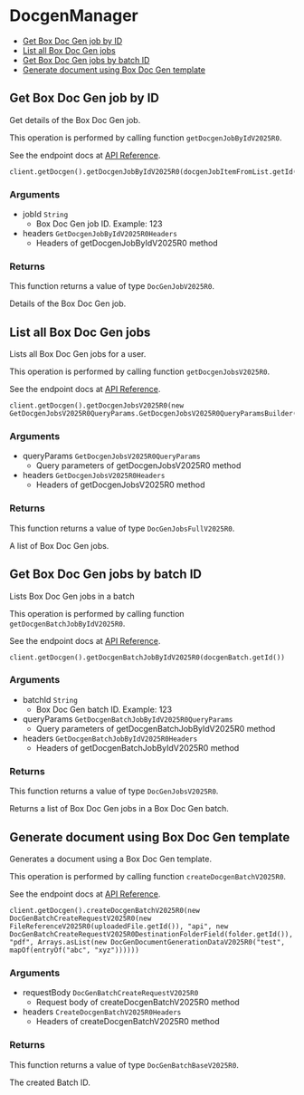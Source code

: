 # DocgenManager


- [Get Box Doc Gen job by ID](#get-box-doc-gen-job-by-id)
- [List all Box Doc Gen jobs](#list-all-box-doc-gen-jobs)
- [Get Box Doc Gen jobs by batch ID](#get-box-doc-gen-jobs-by-batch-id)
- [Generate document using Box Doc Gen template](#generate-document-using-box-doc-gen-template)

## Get Box Doc Gen job by ID

Get details of the Box Doc Gen job.

This operation is performed by calling function `getDocgenJobByIdV2025R0`.

See the endpoint docs at
[API Reference](https://developer.box.com/reference/v2025.0/get-docgen-jobs-id/).

<!-- sample get_docgen_jobs_id_v2025.0 -->
```
client.getDocgen().getDocgenJobByIdV2025R0(docgenJobItemFromList.getId())
```

### Arguments

- jobId `String`
  - Box Doc Gen job ID. Example: 123
- headers `GetDocgenJobByIdV2025R0Headers`
  - Headers of getDocgenJobByIdV2025R0 method


### Returns

This function returns a value of type `DocGenJobV2025R0`.

Details of the Box Doc Gen job.


## List all Box Doc Gen jobs

Lists all Box Doc Gen jobs for a user.

This operation is performed by calling function `getDocgenJobsV2025R0`.

See the endpoint docs at
[API Reference](https://developer.box.com/reference/v2025.0/get-docgen-jobs/).

<!-- sample get_docgen_jobs_v2025.0 -->
```
client.getDocgen().getDocgenJobsV2025R0(new GetDocgenJobsV2025R0QueryParams.GetDocgenJobsV2025R0QueryParamsBuilder().limit(500L).build())
```

### Arguments

- queryParams `GetDocgenJobsV2025R0QueryParams`
  - Query parameters of getDocgenJobsV2025R0 method
- headers `GetDocgenJobsV2025R0Headers`
  - Headers of getDocgenJobsV2025R0 method


### Returns

This function returns a value of type `DocGenJobsFullV2025R0`.

A list of Box Doc Gen jobs.


## Get Box Doc Gen jobs by batch ID

Lists Box Doc Gen jobs in a batch

This operation is performed by calling function `getDocgenBatchJobByIdV2025R0`.

See the endpoint docs at
[API Reference](https://developer.box.com/reference/v2025.0/get-docgen-batch-jobs-id/).

<!-- sample get_docgen_batch_jobs_id_v2025.0 -->
```
client.getDocgen().getDocgenBatchJobByIdV2025R0(docgenBatch.getId())
```

### Arguments

- batchId `String`
  - Box Doc Gen batch ID. Example: 123
- queryParams `GetDocgenBatchJobByIdV2025R0QueryParams`
  - Query parameters of getDocgenBatchJobByIdV2025R0 method
- headers `GetDocgenBatchJobByIdV2025R0Headers`
  - Headers of getDocgenBatchJobByIdV2025R0 method


### Returns

This function returns a value of type `DocGenJobsV2025R0`.

Returns a list of Box Doc Gen jobs in a Box Doc Gen batch.


## Generate document using Box Doc Gen template

Generates a document using a Box Doc Gen template.

This operation is performed by calling function `createDocgenBatchV2025R0`.

See the endpoint docs at
[API Reference](https://developer.box.com/reference/v2025.0/post-docgen-batches/).

<!-- sample post_docgen_batches_v2025.0 -->
```
client.getDocgen().createDocgenBatchV2025R0(new DocGenBatchCreateRequestV2025R0(new FileReferenceV2025R0(uploadedFile.getId()), "api", new DocGenBatchCreateRequestV2025R0DestinationFolderField(folder.getId()), "pdf", Arrays.asList(new DocGenDocumentGenerationDataV2025R0("test", mapOf(entryOf("abc", "xyz"))))))
```

### Arguments

- requestBody `DocGenBatchCreateRequestV2025R0`
  - Request body of createDocgenBatchV2025R0 method
- headers `CreateDocgenBatchV2025R0Headers`
  - Headers of createDocgenBatchV2025R0 method


### Returns

This function returns a value of type `DocGenBatchBaseV2025R0`.

The created Batch ID.


